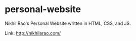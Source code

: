 # personal-website
Nikhil Rao's Personal Website written in HTML, CSS, and JS.

Link: http://nikhilarao.com/
